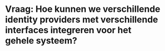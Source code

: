# Vraag: Hoe kunnen we verschillende identity providers met verschillende interfaces integreren voor het gehele systeem?
